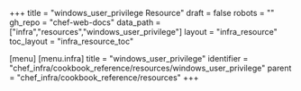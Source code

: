 +++
title = "windows_user_privilege Resource"
draft = false
robots = ""
gh_repo = "chef-web-docs"
data_path = ["infra","resources","windows_user_privilege"]
layout = "infra_resource"
toc_layout = "infra_resource_toc"

[menu]
  [menu.infra]
    title = "windows_user_privilege"
    identifier = "chef_infra/cookbook_reference/resources/windows_user_privilege"
    parent = "chef_infra/cookbook_reference/resources"
+++

<!-- The contents of this page are automatically generated from the windows_user_privilege.yaml file in the data directory. -->
<!-- To suggest a change, edit the https://github.com/chef/chef/blob/master/lib/chef/resource/windows_user_privilege.rb file
      and submit a pull request to the https://github.com/chef/chef repository. -->
